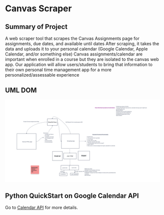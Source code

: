 # Canvas Scraper


## Summary of Project
A web scraper tool that scrapes the Canvas Assignments page for assignments, due dates, and available until dates
After scraping, it takes the data and uploads it to your personal calendar (Google Calendar, Apple Calendar, and/or something else)
Canvas assignments/calendar are important when enrolled in a course but they are isolated to the canvas web app. 
Our application will allow users/students to bring that information to their own personal time management app for 
a more personalized/assessable experience

## UML DOM

![](./DOM.png)

## Python QuickStart on Google Calendar API
Go to [Calendar API](https://developers.google.com/calendar/api/quickstart/python?hl=en_US) 
for more details.

